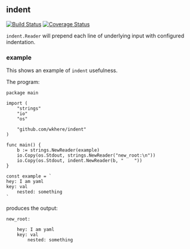 ## indent

[![Build Status](https://github.com/wkhere/indent/workflows/Go/badge.svg?branch=master)](https://github.com/wkhere/indent/actions/workflows/go.yml)
[![Coverage Status](https://coveralls.io/repos/github/wkhere/indent/badge.svg?branch=master&kill_cache=1)](https://coveralls.io/github/wkhere/indent?branch=master)


`indent.Reader` will prepend each line
of underlying input with configured indentation.

### example

This shows an example of `indent` usefulness.

The program:
```
package main

import (
	"strings"
	"io"
	"os"

	"github.com/wkhere/indent"
)

func main() {
	b := strings.NewReader(example)
	io.Copy(os.Stdout, strings.NewReader("new_root:\n"))
	io.Copy(os.Stdout, indent.NewReader(b, "    "))
}

const example = `
hey: I am yaml
key: val
	nested: something
`
```

produces the output:
```
new_root:
    
    hey: I am yaml
    key: val
        nested: something
```

